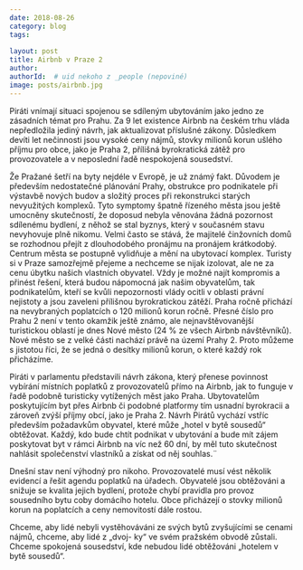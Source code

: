 ```yaml
---
date: 2018-08-26
category: blog
tags:
    
layout: post
title: Airbnb v Praze 2
author:
authorId:  # uid nekoho z _people (nepoviné)
image: posts/airbnb.jpg
---
```



Piráti vnímají situaci spojenou se sdíleným ubytováním jako jedno ze zásadních témat pro Prahu. Za 9 let existence Airbnb na českém trhu vláda nepředložila jediný návrh, jak aktualizovat příslušné zákony. Důsledkem devíti let nečinnosti jsou vysoké ceny nájmů, stovky milionů korun ušlého příjmu pro obce, jako je Praha 2, přílišná byrokratická zátěž pro provozovatele a v neposlední řadě nespokojená sousedství.

Že Pražané šetří na byty nejdéle v Evropě, je už známý fakt. Důvodem je především nedostatečné plánování Prahy, obstrukce pro podnikatele při výstavbě nových budov a složitý proces při rekonstrukci starých nevyužitých komplexů. Tyto symptomy špatně řízeného města jsou ještě umocněny skutečností, že doposud nebyla věnována žádná pozornost sdílenému bydlení, z něhož se stal byznys, který v současném stavu nevyhovuje plně nikomu. Velmi často se stává, že majitelé činžovních domů se rozhodnou přejít z dlouhodobého pronájmu na pronájem krátkodobý. Centrum města se postupně vylidňuje a mění na ubytovací komplex. Turisty si v Praze samozřejmě přejeme a nechceme se nijak izolovat, ale ne za cenu úbytku našich vlastních obyvatel. Vždy je možné najít kompromis a přinést řešení, která budou nápomocná jak našim obyvatelům, tak podnikatelům, kteří se kvůli nepozornosti vlády ocitli v oblasti právní nejistoty a jsou zaveleni přílišnou byrokratickou zátěží.
Praha ročně přichází na nevybraných poplatcích o 120 milionů korun ročně. Přesné číslo pro Prahu 2 není v tento okamžik ještě známo, ale nejnavštěvovanější turistickou oblastí je dnes Nové město (24 % ze všech Airbnb návštěvníků). Nové město se z velké části nachází právě na území Prahy 2. Proto můžeme s jistotou říci, že se jedná o desítky milionů korun, o které každý rok přicházíme.

Piráti v parlamentu představili návrh zákona, který přenese povinnost vybírání místních poplatků z provozovatelů přímo na Airbnb, jak to funguje v řadě podobně turisticky vytížených měst jako Praha. Ubytovatelům poskytujícím byt přes Airbnb či podobné platformy tím usnadní byrokracii a zároveň zvýší příjmy obcí, jako je Praha 2. Návrh Pirátů vychází vstříc především požadavkům obyvatel, které může „hotel v bytě sousedů“ obtěžovat. Každý, kdo bude chtít podnikat v ubytování a bude mít zájem poskytovat byt v rámci Airbnb na víc než 60 dní, by měl tuto skutečnost nahlásit společenství vlastníků a získat od něj souhlas.¨

Dnešní stav není výhodný pro nikoho. Provozovatelé musí vést několik evidencí a řešit agendu poplatků na úřadech. Obyvatelé jsou obtěžováni a snižuje se kvalita jejich bydlení, protože chybí pravidla pro provoz sousedního bytu coby domácího hotelu. Obce přicházejí o stovky milionů korun na poplatcích a ceny nemovitostí dále rostou.

Chceme, aby lidé nebyli vystěhováváni ze svých bytů zvyšujícími se cenami nájmů, chceme, aby lidé z „dvoj- ky“ ve svém pražském obvodě zůstali. Chceme spokojená sousedství, kde nebudou lidé obtěžováni „hotelem v bytě sousedů“.
